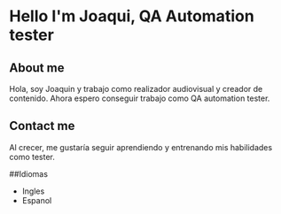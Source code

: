 # Hello I'm Joaqui, QA Automation tester

## About me
Hola, soy Joaquin y trabajo como realizador audiovisual y creador de contenido. Ahora espero conseguir trabajo como QA automation tester. 

## Contact me
Al crecer, me gustaría seguir aprendiendo y entrenando mis habilidades como tester.

##Idiomas
- Ingles
- Espanol
